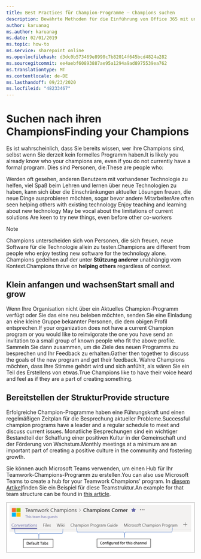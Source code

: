 ```yaml
---
title: Best Practices für Champion-Programme – Champions suchen
description: Bewährte Methoden für die Einführung von Office 365 mit unserem Champion-Programm
author: karuanag
ms.author: karuanag
ms.date: 02/01/2019
ms.topic: how-to
ms.service: sharepoint online
ms.openlocfilehash: d3dc0b573469e8990c7b82014f645bcd4824a282
ms.sourcegitcommit: ee4aebf60893887ae95a1294a9ad8975539ea762
ms.translationtype: MT
ms.contentlocale: de-DE
ms.lasthandoff: 09/23/2020
ms.locfileid: "48233467"
---
```

# <a name="finding-your-champions"></a><span data-ttu-id="52165-103">Suchen nach ihren Champions</span><span class="sxs-lookup"><span data-stu-id="52165-103">Finding your Champions</span></span> 

<span data-ttu-id="52165-104">Es ist wahrscheinlich, dass Sie bereits wissen, wer ihre Champions sind, selbst wenn Sie derzeit kein formelles Programm haben.</span><span class="sxs-lookup"><span data-stu-id="52165-104">It is likely you already know who your champions are, even if you do not currently have a formal program.</span></span>  <span data-ttu-id="52165-105">Dies sind Personen, die:</span><span class="sxs-lookup"><span data-stu-id="52165-105">These are people who:</span></span>

<span data-ttu-id="52165-106">Werden oft gesehen, anderen Benutzern mit vorhandener Technologie zu helfen, viel Spaß beim Lehren und lernen über neue Technologien zu haben, kann sich über die Einschränkungen aktueller Lösungen freuen, die neue Dinge ausprobieren möchten, sogar bevor andere Mitarbeiter</span><span class="sxs-lookup"><span data-stu-id="52165-106">Are often seen helping others with existing technology Enjoy teaching and learning about new technology May be vocal about the limitations of current solutions Are keen to try new things, even before other co-workers</span></span>

> [!NOTE]
> <span data-ttu-id="52165-107">Champions unterscheiden sich von Personen, die sich freuen, neue Software für die Technologie allein zu testen.</span><span class="sxs-lookup"><span data-stu-id="52165-107">Champions are different from people who enjoy testing new software for the technology alone.</span></span> <span data-ttu-id="52165-108">Champions gedeihen auf der unter **Stützung anderer** unabhängig vom Kontext.</span><span class="sxs-lookup"><span data-stu-id="52165-108">Champions thrive on **helping others** regardless of context.</span></span> 

## <a name="start-small-and-grow"></a><span data-ttu-id="52165-109">Klein anfangen und wachsen</span><span class="sxs-lookup"><span data-stu-id="52165-109">Start small and grow</span></span>

<span data-ttu-id="52165-110">Wenn Ihre Organisation nicht über ein Aktuelles Champion-Programm verfügt oder Sie das eine neu beleben möchten, senden Sie eine Einladung an eine kleine Gruppe bekannter Personen, die dem obigen Profil entsprechen.</span><span class="sxs-lookup"><span data-stu-id="52165-110">If your organization does not have a current Champion program or you would like to reinvigorate the one you have send an invitation to a small group of known people who fit the above profile.</span></span>  <span data-ttu-id="52165-111">Sammeln Sie dann zusammen, um die Ziele des neuen Programms zu besprechen und Ihr Feedback zu erhalten.</span><span class="sxs-lookup"><span data-stu-id="52165-111">Gather then together to discuss the goals of the new program and get their feedback.</span></span> <span data-ttu-id="52165-112">Wahre Champions möchten, dass Ihre Stimme gehört wird und sich anfühlt, als wären Sie ein Teil des Erstellens von etwas.</span><span class="sxs-lookup"><span data-stu-id="52165-112">True Champions like to have their voice heard and feel as if they are a part of creating something.</span></span>  

## <a name="provide-structure"></a><span data-ttu-id="52165-113">Bereitstellen der Struktur</span><span class="sxs-lookup"><span data-stu-id="52165-113">Provide structure</span></span>

<span data-ttu-id="52165-114">Erfolgreiche Champion-Programme haben eine Führungskraft und einen regelmäßigen Zeitplan für die Besprechung aktueller Probleme.</span><span class="sxs-lookup"><span data-stu-id="52165-114">Successful champion programs have a leader and a regular schedule to meet and discuss current issues.</span></span>  <span data-ttu-id="52165-115">Monatliche Besprechungen sind ein wichtiger Bestandteil der Schaffung einer positiven Kultur in der Gemeinschaft und der Förderung von Wachstum.</span><span class="sxs-lookup"><span data-stu-id="52165-115">Monthly meetings at a minimum are an important part of creating a positive culture in the community and fostering growth.</span></span>  

<span data-ttu-id="52165-116">Sie können auch Microsoft Teams verwenden, um einen Hub für Ihr Teamwork-Champions-Programm zu erstellen.</span><span class="sxs-lookup"><span data-stu-id="52165-116">You can also use Microsoft Teams to create a hub for your Teamwork Champions' program.</span></span>  <span data-ttu-id="52165-117">In [diesem Artikel](https://docs.microsoft.com/MicrosoftTeams/teams-adoption-your-first-teams)finden Sie ein Beispiel für diese Teamstruktur.</span><span class="sxs-lookup"><span data-stu-id="52165-117">An example for that team structure can be found in [this article](https://docs.microsoft.com/MicrosoftTeams/teams-adoption-your-first-teams).</span></span>

![Teamwork Champion-Team Registerkarten](media/teams-adoption-tab-example.png)